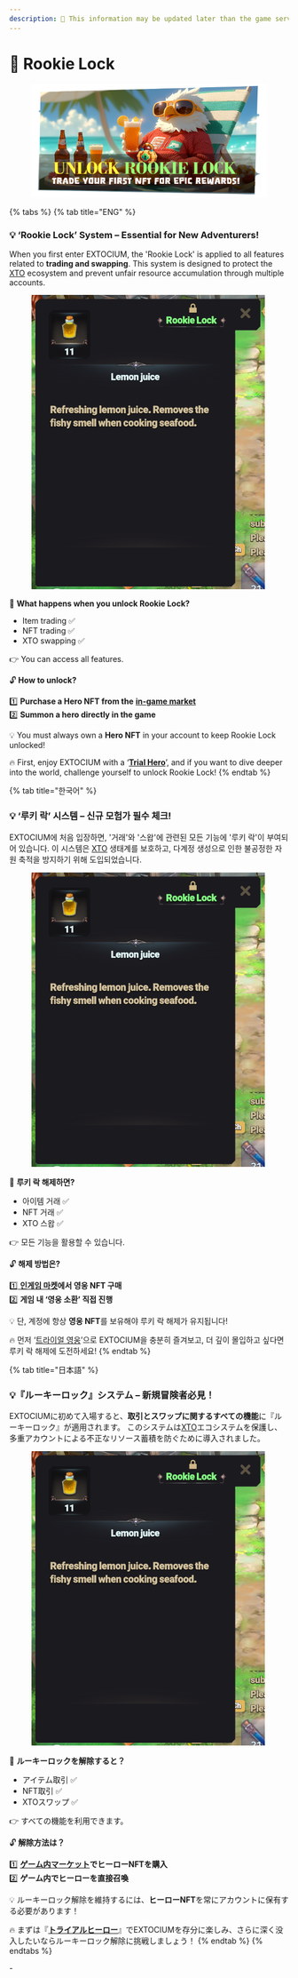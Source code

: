 ```yaml
---
description: 🛑 This information may be updated later than the game server data.
---
```


# 🦸 Rookie Lock

<figure><img src="../../.gitbook/assets/KakaoTalk_20250722_143254545.png" alt=""><figcaption></figcaption></figure>

{% tabs %}
{% tab title="ENG" %}
### 💡 ‘Rookie Lock’ System – Essential for New Adventurers!

When you first enter EXTOCIUM, the 'Rookie Lock' is applied to all features related to **trading and swapping**. This system is designed to protect the[ XTO](broken-reference) ecosystem and prevent unfair resource accumulation through multiple accounts.

<figure><img src="../../.gitbook/assets/image (113).png" alt=""><figcaption></figcaption></figure>

🚀 **What happens when you unlock Rookie Lock?**

* Item trading ✅
* NFT trading ✅
* XTO swapping ✅

👉 You can access all features.



🔓 **How to unlock?**&#x20;

1️⃣ **Purchase a Hero NFT from the** [**in-game market**](../../trade/market/#eng) \
2️⃣ **Summon a hero directly in the game**&#x20;

💡 You must always own a **Hero NFT** in your account to keep Rookie Lock unlocked!

🔥 First, enjoy EXTOCIUM with a ‘[**Trial Hero**](trial-hero.md#eng)’, and if you want to dive deeper into the world, challenge yourself to unlock Rookie Lock!
{% endtab %}

{% tab title="한국어" %}
### 💡 ‘루키 락’ 시스템 – 신규 모험가 필수 체크!

EXTOCIUM에 처음 입장하면, '거래'와 '스왑'에 관련된 모든 기능에 '루키 락'이 부여되어 있습니다. 이 시스템은 [XTO](broken-reference) 생태계를 보호하고, 다계정 생성으로 인한 불공정한 자원 축적을 방지하기 위해 도입되었습니다.

<figure><img src="../../.gitbook/assets/image (113).png" alt=""><figcaption></figcaption></figure>

🚀 **루키 락 해제하면?**

* 아이템 거래 ✅
* NFT 거래 ✅
* XTO 스왑 ✅

👉 모든 기능을 활용할 수 있습니다.



🔓 **해제 방법은?**

1️⃣[ **인게임 마켓**](../../trade/market/#undefined-1)**에서 영웅 NFT 구매** \
2️⃣ **게임 내 ‘영웅 소환’ 직접 진행**&#x20;

💡 단, 계정에 항상 **영웅 NFT**를 보유해야 루키 락 해제가 유지됩니다!

🔥 먼저 ‘[트라이얼 영웅](trial-hero.md#undefined-1)’으로 EXTOCIUM을 충분히 즐겨보고, 더 깊이 몰입하고 싶다면 루키 락 해제에 도전하세요!
{% endtab %}

{% tab title="日本語" %}
### 💡『ルーキーロック』システム – 新規冒険者必見！

EXTOCIUMに初めて入場すると、**取引とスワップに関するすべての機能**に『ルーキーロック』が適用されます。 このシステムは[XTO](broken-reference)エコシステムを保護し、多重アカウントによる不正なリソース蓄積を防ぐために導入されました。

<figure><img src="../../.gitbook/assets/image (113).png" alt=""><figcaption></figcaption></figure>

🚀 **ルーキーロックを解除すると？**

* アイテム取引 ✅
* NFT取引 ✅
* XTOスワップ ✅

👉 すべての機能を利用できます。



🔓 **解除方法は？**&#x20;

1️⃣ [**ゲーム内マーケット**](../../trade/market/#ri-ben-yu)**でヒーローNFTを購入** \
2️⃣ **ゲーム内でヒーローを直接召喚**&#x20;

💡 ルーキーロック解除を維持するには、**ヒーローNFT**を常にアカウントに保有する必要があります！

🔥 まずは『[**トライアルヒーロー**](trial-hero.md#ri-ben-yu)』でEXTOCIUMを存分に楽しみ、さらに深く没入したいならルーキーロック解除に挑戦しましょう！
{% endtab %}
{% endtabs %}

\-
